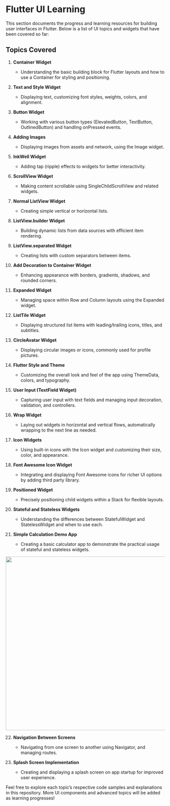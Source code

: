 # Flutter UI Learning

This section documents the progress and learning resources for building user interfaces in Flutter. Below is a list of UI topics and widgets that have been covered so far:

## Topics Covered

1. **Container Widget**
   - Understanding the basic building block for Flutter layouts and how to use a Container for styling and positioning.

2. **Text and Style Widget**
   - Displaying text, customizing font styles, weights, colors, and alignment.

3. **Button Widget**
   - Working with various button types (ElevatedButton, TextButton, OutlinedButton) and handling onPressed events.

4. **Adding Images**
   - Displaying images from assets and network, using the Image widget.

5. **InkWell Widget**
   - Adding tap (ripple) effects to widgets for better interactivity.

6. **ScrollView Widget**
   - Making content scrollable using SingleChildScrollView and related widgets.

7. **Normal ListView Widget**
   - Creating simple vertical or horizontal lists.

8. **ListView.builder Widget**
   - Building dynamic lists from data sources with efficient item rendering.

9. **ListView.separated Widget**
   - Creating lists with custom separators between items.

10. **Add Decoration to Container Widget**
    - Enhancing appearance with borders, gradients, shadows, and rounded corners.

11. **Expanded Widget**
    - Managing space within Row and Column layouts using the Expanded widget.

12. **ListTile Widget**
    - Displaying structured list items with leading/trailing icons, titles, and subtitles.

13. **CircleAvatar Widget**
    - Displaying circular images or icons, commonly used for profile pictures.

14. **Flutter Style and Theme**
    - Customizing the overall look and feel of the app using ThemeData, colors, and typography.

15. **User Input (TextField Widget)**
    - Capturing user input with text fields and managing input decoration, validation, and controllers.

16. **Wrap Widget**
    - Laying out widgets in horizontal and vertical flows, automatically wrapping to the next line as needed.

17. **Icon Widgets**
    - Using built-in icons with the Icon widget and customizing their size, color, and appearance.

18. **Font Awesome Icon Widget**
    - Integrating and displaying Font Awesome icons for richer UI options by adding third party library.

19. **Positioned Widget**
    - Precisely positioning child widgets within a Stack for flexible layouts.
      
20. **Stateful and Stateless Widgets**
    - Understanding the differences between StatefulWidget and StatelessWidget and when to use each.

21. **Simple Calculation Demo App**
    - Creating a basic calculator app to demonstrate the practical usage of stateful and stateless widgets.

<img src="https://github.com/user-attachments/assets/1b14043b-0e80-4876-aa5f-2d6beedeccdf" height="550">

22. **Navigation Between Screens**
    - Navigating from one screen to another using Navigator, and managing routes.

23. **Splash Screen Implementation**
    - Creating and displaying a splash screen on app startup for improved user experience.


Feel free to explore each topic’s respective code samples and explanations in this repository. More UI components and advanced topics will be added as learning progresses!

